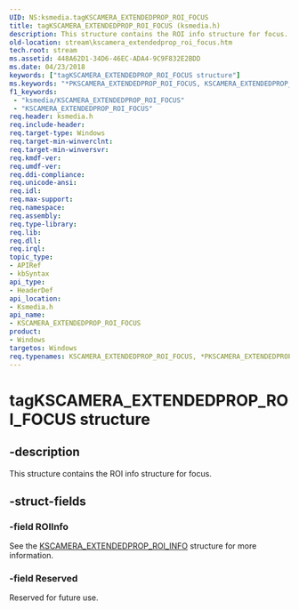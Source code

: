 ```yaml
---
UID: NS:ksmedia.tagKSCAMERA_EXTENDEDPROP_ROI_FOCUS
title: tagKSCAMERA_EXTENDEDPROP_ROI_FOCUS (ksmedia.h)
description: This structure contains the ROI info structure for focus.
old-location: stream\kscamera_extendedprop_roi_focus.htm
tech.root: stream
ms.assetid: 448A62D1-34D6-46EC-ADA4-9C9F832E2BDD
ms.date: 04/23/2018
keywords: ["tagKSCAMERA_EXTENDEDPROP_ROI_FOCUS structure"]
ms.keywords: "*PKSCAMERA_EXTENDEDPROP_ROI_FOCUS, KSCAMERA_EXTENDEDPROP_ROI_FOCUS, KSCAMERA_EXTENDEDPROP_ROI_FOCUS structure [Streaming Media Devices], PKSCAMERA_EXTENDEDPROP_ROI_FOCUS, PKSCAMERA_EXTENDEDPROP_ROI_FOCUS structure pointer [Streaming Media Devices], ksmedia/KSCAMERA_EXTENDEDPROP_ROI_FOCUS, ksmedia/PKSCAMERA_EXTENDEDPROP_ROI_FOCUS, stream.kscamera_extendedprop_roi_focus, tagKSCAMERA_EXTENDEDPROP_ROI_FOCUS"
f1_keywords:
 - "ksmedia/KSCAMERA_EXTENDEDPROP_ROI_FOCUS"
 - "KSCAMERA_EXTENDEDPROP_ROI_FOCUS"
req.header: ksmedia.h
req.include-header: 
req.target-type: Windows
req.target-min-winverclnt: 
req.target-min-winversvr: 
req.kmdf-ver: 
req.umdf-ver: 
req.ddi-compliance: 
req.unicode-ansi: 
req.idl: 
req.max-support: 
req.namespace: 
req.assembly: 
req.type-library: 
req.lib: 
req.dll: 
req.irql: 
topic_type:
- APIRef
- kbSyntax
api_type:
- HeaderDef
api_location:
- Ksmedia.h
api_name:
- KSCAMERA_EXTENDEDPROP_ROI_FOCUS
product:
- Windows
targetos: Windows
req.typenames: KSCAMERA_EXTENDEDPROP_ROI_FOCUS, *PKSCAMERA_EXTENDEDPROP_ROI_FOCUS
---
```


# tagKSCAMERA_EXTENDEDPROP_ROI_FOCUS structure


## -description


This structure contains the ROI info structure for focus.


## -struct-fields




### -field ROIInfo

See the <a href="https://docs.microsoft.com/windows-hardware/drivers/ddi/ksmedia/ns-ksmedia-tagkscamera_extendedprop_roi_info">KSCAMERA_EXTENDEDPROP_ROI_INFO</a> structure for more information.


### -field Reserved

Reserved for future use.

